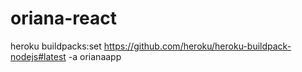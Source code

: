 # oriana-react
heroku buildpacks:set https://github.com/heroku/heroku-buildpack-nodejs#latest -a orianaapp

